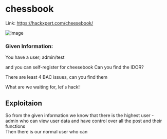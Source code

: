 # chessbook
Link: https://hackxpert.com/cheesebook/<br>

![image](https://user-images.githubusercontent.com/73820496/223347318-9186ac1f-3bd5-4060-8233-e1c377a558d3.png)

### Given Information:
You have a user;
admin/test

and you can self-register for cheesebook
Can you find the IDOR?

There are least 4 BAC issues, can you find them <br>

What are we waiting for, let's hack!


## Exploitaion
So from the given information we know that there is the highest user - admin who can view user data and have control over all the post and their functions<br>
Then there is our normal user who can 
